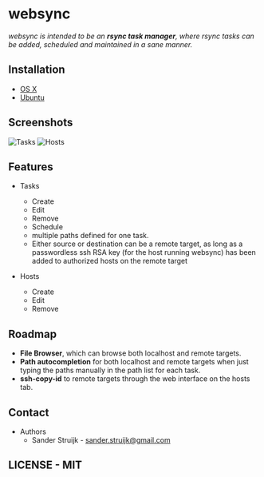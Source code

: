 # **websync**

*websync is intended to be an **rsync task manager**, where rsync tasks can be added, scheduled and maintained in a sane manner.*

## Installation

- [OS X](https://github.com/furier/websync/wiki/Installation---OS-X)
- [Ubuntu](https://github.com/furier/websync/wiki/Installation---Ubuntu)

## Screenshots

![Tasks](https://www.dropbox.com/s/fjcpshfrmzzeriq/Screenshot%202014-08-08%2016.34.36.png)
![Hosts](https://www.dropbox.com/s/5668u1l04vwphjr/Screenshot%202014-08-08%2016.38.16.png)

## Features

- Tasks
  - Create
  - Edit
  - Remove
  - Schedule
  - multiple paths defined for one task.
  - Either source or destination can be a remote target, as long as a passwordless ssh RSA key (for the host running websync) has been added to authorized hosts on the remote target
  
- Hosts
  - Create
  - Edit
  - Remove

## Roadmap

- **File Browser**, which can browse both localhost and remote targets.
- **Path autocompletion** for both localhost and remote targets when just typing the paths manually in the path list for each task.
- **ssh-copy-id** to remote targets through the web interface on the hosts tab.

## Contact

- Authors
  - Sander Struijk - sander.struijk@gmail.com
  
## LICENSE - MIT
